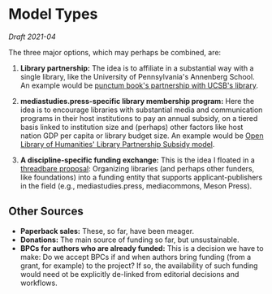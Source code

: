 # Model Types

*Draft 2021-04*

The three major options, which may perhaps be combined, are:

1. **Library partnership:** The idea is to affiliate in a substantial way with a single library, like the University of Pennsylvania's Annenberg School. An example would be [punctum book's partnership with UCSB's library](https://www.library.ucsb.edu/punctum-books-ucsb-library-partnership).

2. **mediastudies.press-specific library membership program:** Here the idea is to encourage libraries with substantial media and communication programs in their host institutions to pay an annual subsidy, on a tiered basis linked to institution size and (perhaps) other factors like host nation GDP per capita or library budget size. An example would be [Open Library of Humanities' Library Partnership Subsidy model](https://www.openlibhums.org/site/about/the-olh-model/).

3. **A discipline-specific funding exchange:** This is the idea I floated in a [threadbare proposal](https://github.com/mediastudiespress/organization/blob/master/operations/funding_models/born-oa-funding-exchange-model.md): Organizing libraries (and perhaps other funders, like foundations) into a funding entity that supports applicant-publishers in the field (e.g., mediastudies.press, mediacommons, Meson Press). 

## Other Sources

* **Paperback sales:** These, so far, have been meager.
* **Donations:** The main source of funding so far, but unsustainable.
* **BPCs for authors who are already funded:** This is a decision we have to make: Do we accept BPCs if and when authors bring funding (from a grant, for example) to the project? If so, the availability of such funding would need ot be explicitly de-linked from editorial decisions and workflows.